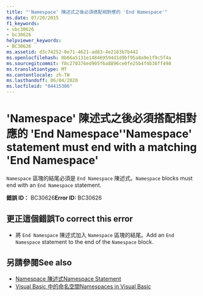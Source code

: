 ```yaml
---
title: "'Namespace' 陳述式之後必須搭配相對應的 'End Namespace'"
ms.date: 07/20/2015
f1_keywords:
- vbc30626
- bc30626
helpviewer_keywords:
- BC30626
ms.assetid: d3c74252-0e71-4621-ad83-4e2183b7b442
ms.openlocfilehash: 8b66a5131e148469594d1d9bf95a8a9e1f9c5f4a
ms.sourcegitcommit: f8c270376ed905f6a8896ce0fe25b4f4b38ff498
ms.translationtype: MT
ms.contentlocale: zh-TW
ms.lasthandoff: 06/04/2020
ms.locfileid: "84415306"
---
```

# <a name="namespace-statement-must-end-with-a-matching-end-namespace"></a><span data-ttu-id="c20bf-102">'Namespace' 陳述式之後必須搭配相對應的 'End Namespace'</span><span class="sxs-lookup"><span data-stu-id="c20bf-102">'Namespace' statement must end with a matching 'End Namespace'</span></span>
<span data-ttu-id="c20bf-103">`Namespace` 區塊的結尾必須是 `End Namespace` 陳述式。</span><span class="sxs-lookup"><span data-stu-id="c20bf-103">`Namespace` blocks must end with an `End Namespace` statement.</span></span>  
  
 <span data-ttu-id="c20bf-104">**錯誤 ID：** BC30626</span><span class="sxs-lookup"><span data-stu-id="c20bf-104">**Error ID:** BC30626</span></span>  
  
## <a name="to-correct-this-error"></a><span data-ttu-id="c20bf-105">更正這個錯誤</span><span class="sxs-lookup"><span data-stu-id="c20bf-105">To correct this error</span></span>  
  
- <span data-ttu-id="c20bf-106">將 `End Namespace` 陳述式加入 `Namespace` 區塊的結尾。</span><span class="sxs-lookup"><span data-stu-id="c20bf-106">Add an `End Namespace` statement to the end of the `Namespace` block.</span></span>  
  
## <a name="see-also"></a><span data-ttu-id="c20bf-107">另請參閱</span><span class="sxs-lookup"><span data-stu-id="c20bf-107">See also</span></span>

- [<span data-ttu-id="c20bf-108">Namespace 陳述式</span><span class="sxs-lookup"><span data-stu-id="c20bf-108">Namespace Statement</span></span>](../language-reference/statements/namespace-statement.md)
- [<span data-ttu-id="c20bf-109">Visual Basic 中的命名空間</span><span class="sxs-lookup"><span data-stu-id="c20bf-109">Namespaces in Visual Basic</span></span>](../programming-guide/program-structure/namespaces.md)
